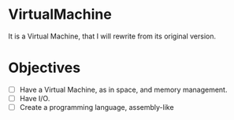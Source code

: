 # VirtualMachine
It is a Virtual Machine, that I will rewrite from its original version.

# Objectives
  - [ ]  Have a Virtual Machine, as in space, and memory management.
  - [ ]  Have I/O.
  - [ ]  Create a programming language, assembly-like
